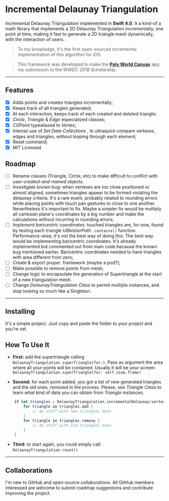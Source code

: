 # Incremental Delaunay Triangulation
Incremental Delaunay Triangulation implemented in **Swift 4.0**. It a kind-of a math library that implements a 2D Delaunay Triangulation incrementally, one point at time, making it fast to generate a 2D triangle mesh dynamically, with the interaction of users.

>To my knowledge, it's the first open-sourced incremental implementation of this algorithm for iOS.

>This framework was developed to make the [**Poly World Canvas**](https://www.youtube.com/watch?v=xSDhIO81kHk) app, my submission to the _WWDC 2018 Scholarship_.

---

## Features
- [x] Adds points and creates triangles incrementally;
- [x] Keeps track of all triangles generated;
- [x] At each interaction, keeps track of each created and deleted triangle;
- [x] _Circle_, _Triangle_ & _Edge_ especialized classes;
- [x] _CGPoint_ typealiased to _Vertex_;
- [x] Intense use of _Set Data Collections_ , to ultraquick compare vertexes, edges and triangles, without looping through each element;
- [x] Reset command;
- [x] MIT Licensed.

## Roadmap
- [ ] Rename classes (Triangle, Circle, etc) to make difficult to conflict with _user-created-and-named_ objects.
- [ ] _Investigate known bug:_ when vertexes are too close positioned or almost aligned, sometimes triangles appear to be formed violating the delaunay criteria. It's a rare event, probably related to rounding errors while placing points with touch pan gestures to close to one another. Nevertheless it's important to fix. Maybe a simpler fix would be multiply all cartesian plane's coordinates by a big number and make the calculations without incurring in rounding errors;
- [ ] _Implement baricentric coordinates:_ touched triangles are, for now, found by testing each triangle _UIBelzierPath_ `.contains()` function. Performance-wise, it's not the best way of doing this. The best way would be implementing baricentric coordinates. It's already implemented but commented out from main code because the known bug mentioned earlier. Baricentric coordinates needed to have triangles with area different from zero;
- [ ] Create & export proper .framework (maybe a pod?);
- [ ] Make possible to remove points from mesh;
- [ ] Change logic to encapsulate the generation of Supertriangle at the start of a new triangulation mesh.
- [ ] Change _DelaunayTriangulation Class_ to permit multiple instances, and stop looking so much like a Singleton.

---

## Installing
It's a simple project. Just copy and paste the folder to your project and you're set.

## How To Use It
- **First:** add the supertriangle calling `DelaunayTriangulation.superTriangle(for:)`. Pass as argument the area where all your points will be contained. Usually it will be your screen:
    `DelaunayTriangulation.superTriangle(for: self.view.frame)`

- **Second:** for each point added, you got a list of new generated triangles and the old ones, removed in the process. Please, see _Triangle Class_ to learn what kind of data you can obtain from _Triangle_ instances.
```Swift
    if let triangles = DelaunayTriangulation.incrementalDelaunay(vertex: vertex) {
        for triangle in triangles.add {
            // do stuff with new triangles data
        }
        for triangle in triangles.remove {
            // do stuff with old triangles data
        }
    }
```
- **Third:** to start again, you could simply call:
    `DelaunayTriangulation.reset()`

---

## Collaborations
I'm new to GitHub and open-source collaborations. All GitHub members interessed are welcome to submit roadmap suggestions and contribute improving the project.
